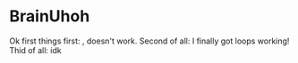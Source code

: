 # BrainUhoh
Ok first things first: , doesn't work.
Second of all: I finally got loops working!
Thid of all: idk
